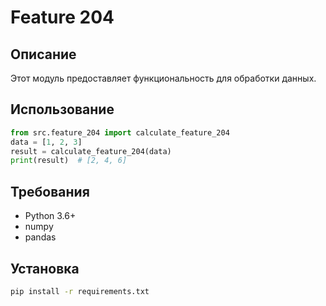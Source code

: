 # Feature 204
## Описание
Этот модуль предоставляет функциональность для обработки данных.
## Использование
```python
from src.feature_204 import calculate_feature_204
data = [1, 2, 3]
result = calculate_feature_204(data)
print(result)  # [2, 4, 6]
```
## Требования
- Python 3.6+
- numpy
- pandas
## Установка
```bash
pip install -r requirements.txt
```